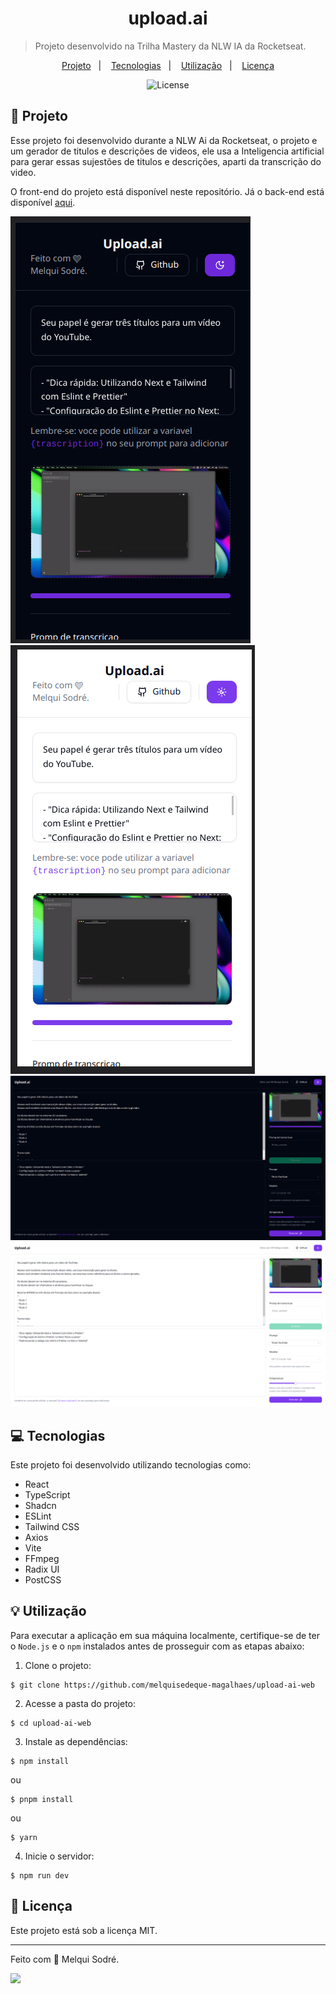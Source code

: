 <h1 align="center" style="text-align: center;">
  upload.ai
</h1>

> Projeto desenvolvido na Trilha Mastery da NLW IA da Rocketseat.

<p align="center">
  <a href="#project">Projeto</a>&nbsp;&nbsp;&nbsp;|&nbsp;&nbsp;&nbsp;
  <a href="#technologies">Tecnologias</a>&nbsp;&nbsp;&nbsp;|&nbsp;&nbsp;&nbsp;
  <a href="#usage">Utilização</a>&nbsp;&nbsp;&nbsp;|&nbsp;&nbsp;&nbsp;
  <a href="#license">Licença</a>
</p>

<p align="center">
  <img alt="License" src="https://img.shields.io/static/v1?label=license&message=MIT&color=49AA26&labelColor=000000">
</p>

<h2 id="project">📁 Projeto</h2>

Esse projeto foi desenvolvido durante a NLW Ai da Rocketseat, o projeto e um gerador de titulos e descrições de videos, ele usa a Inteligencia artificial para gerar essas sujestões de titulos e descrições, aparti da transcrição do video.

O front-end do projeto está disponível neste repositório. Já o back-end está disponível [aqui](https://github.com/melquisedeque-magalhaes/upload-ai-api).

![upload.ai](./public/mobile-dark.png)
![upload.ai](./public/mobile-light.png)
![upload.ai](./public/dark.png)
![upload.ai](./public/light.png)

<h2 id="technologies">💻 Tecnologias</h2>

Este projeto foi desenvolvido utilizando tecnologias como:

- React
- TypeScript
- Shadcn
- ESLint
- Tailwind CSS
- Axios
- Vite
- FFmpeg
- Radix UI
- PostCSS

<h2 id="usage">💡 Utilização</h2>

Para executar a aplicação em sua máquina localmente, certifique-se de ter o `Node.js` e o `npm` instalados antes de prosseguir com as etapas abaixo:

1. Clone o projeto:

```
$ git clone https://github.com/melquisedeque-magalhaes/upload-ai-web
```

2. Acesse a pasta do projeto:

```
$ cd upload-ai-web
```

3. Instale as dependências:

```
$ npm install
```
ou
```
$ pnpm install
```
ou
```
$ yarn
```


4. Inicie o servidor:

```
$ npm run dev
```

<h2 id="license">📝 Licença</h2>

Este projeto está sob a licença MIT.

---

Feito com 💜 Melqui Sodré.

<div style="display: flex;">
  <a href="https://www.linkedin.com/in/melqui-sodre/" target="_blank"><img src="https://img.shields.io/badge/-LinkedIn-%230077B5?style=for-the-badge&logo=linkedin&logoColor=white" style="margin-right: 2vw" target="_blank"></a>
</div>